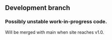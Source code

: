 ## Development branch

### Possibly unstable work-in-progress code.
Will be merged with main when site reaches v1.0.